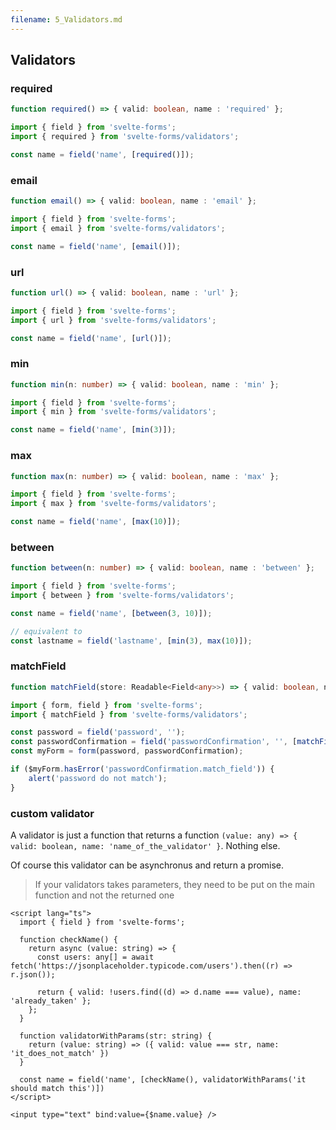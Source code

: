 ```yaml
---
filename: 5_Validators.md
---
```


## Validators

### required

```typescript
function required() => { valid: boolean, name : 'required' };
```

```typescript
import { field } from 'svelte-forms';
import { required } from 'svelte-forms/validators';

const name = field('name', [required()]);
```

### email

```typescript
function email() => { valid: boolean, name : 'email' };
```

```typescript
import { field } from 'svelte-forms';
import { email } from 'svelte-forms/validators';

const name = field('name', [email()]);
```

### url

```typescript
function url() => { valid: boolean, name : 'url' };
```

```typescript
import { field } from 'svelte-forms';
import { url } from 'svelte-forms/validators';

const name = field('name', [url()]);
```

### min

```typescript
function min(n: number) => { valid: boolean, name : 'min' };
```

```typescript
import { field } from 'svelte-forms';
import { min } from 'svelte-forms/validators';

const name = field('name', [min(3)]);
```

### max

```typescript
function max(n: number) => { valid: boolean, name : 'max' };
```

```typescript
import { field } from 'svelte-forms';
import { max } from 'svelte-forms/validators';

const name = field('name', [max(10)]);
```

### between

```typescript
function between(n: number) => { valid: boolean, name : 'between' };
```

```typescript
import { field } from 'svelte-forms';
import { between } from 'svelte-forms/validators';

const name = field('name', [between(3, 10)]);

// equivalent to
const lastname = field('lastname', [min(3), max(10)]);
```

### matchField

```typescript
function matchField(store: Readable<Field<any>>) => { valid: boolean, name : 'match_field' };
```

```typescript
import { form, field } from 'svelte-forms';
import { matchField } from 'svelte-forms/validators';

const password = field('password', '');
const passwordConfirmation = field('passwordConfirmation', '', [matchField(password)]);
const myForm = form(password, passwordConfirmation);

if ($myForm.hasError('passwordConfirmation.match_field')) {
	alert('password do not match');
}
```

### custom validator

A validator is just a function that returns a function `(value: any) => { valid: boolean, name: 'name_of_the_validator' }`. Nothing else.

Of course this validator can be asynchronus and return a promise.

> If your validators takes parameters, they need to be put on the main function and not the returned one

```svelte
<script lang="ts">
  import { field } from 'svelte-forms';

  function checkName() {
    return async (value: string) => {
      const users: any[] = await fetch('https://jsonplaceholder.typicode.com/users').then((r) => r.json());

      return { valid: !users.find((d) => d.name === value), name: 'already_taken' };
    };
  }

  function validatorWithParams(str: string) {
    return (value: string) => ({ valid: value === str, name: 'it_does_not_match' })
  }

  const name = field('name', [checkName(), validatorWithParams('it should match this')])
</script>

<input type="text" bind:value={$name.value} />
```
